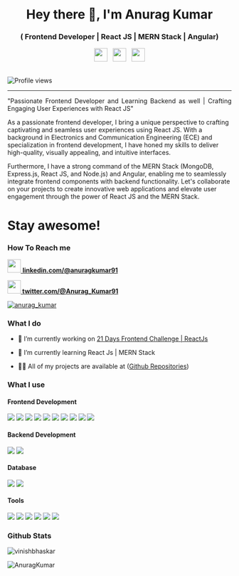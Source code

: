 <h1 align="center">Hey there 👋, I'm Anurag Kumar </h1>
<h3 align="center">( Frontend Developer | React JS | MERN Stack | Angular)</h3>
<p align='center'>
<a href="https://www.linkedin.com/in/anuragkumar91/"><img height="30" src="https://github.com/WaylonWalker/WaylonWalker/blob/main/icon/linkedin.png?raw=true"></a>&nbsp;&nbsp;
<a href="https://twitter.com/Anurag_Kumar91"><img height="30" src="https://github.com/WaylonWalker/WaylonWalker/blob/main/icon/twitter.png?raw=true"></a>&nbsp;&nbsp;
<a href="https://www.instagram.com/anurag_k9/"><img height="30" src="https://github.com/WaylonWalker/WaylonWalker/blob/main/icon/instagram.jpg?raw=true"></a>
</p>
<br>
<img src="https://gpvc.arturio.dev/vinishbhaskar" alt="Profile views"/>

---
<p align="justify">"Passionate Frontend Developer and Learning Backend as well | Crafting Engaging User Experiences with React JS"

As a passionate frontend developer, I bring a unique perspective to crafting captivating and seamless user experiences using React JS. With a background in Electronics and Communication Engineering (ECE) and specialization in frontend development, I have honed my skills to deliver high-quality, visually appealing, and intuitive interfaces.

Furthermore, I have a strong command of the MERN Stack (MongoDB, Express.js, React JS, and Node.js) and Angular, enabling me to seamlessly integrate frontend components with backend functionality. Let's collaborate on your projects to create innovative web applications and elevate user engagement through the power of React JS and the MERN Stack.</p>

# Stay awesome!

### How To Reach me

<a href="https://www.linkedin.com/in/anuragkumar91/"> <img height="30" src="https://github.com/WaylonWalker/WaylonWalker/blob/main/icon/linkedin.png?raw=true">  <b> linkedin.com/@anuragkumar91 </b></a> <br>

<a href="https://twitter.com/Anurag_Kumar91/"> <img height="30" src="https://github.com/WaylonWalker/WaylonWalker/blob/main/icon/twitter.png?raw=true"><b> twitter.com/@Anurag_Kumar91</b> </a> <br>

<!-- <a href="https://instagram.com/anurag_kumar"><img height="30" src="https://github.com/WaylonWalker/WaylonWalker/blob/main/icon/instagram.jpg?raw=true"> -->
<p align="left"> <a href="https://twitter.com/Anurag_Kumar91" target="blank"><img src="https://img.shields.io/twitter/follow/anurag_kumar?logo=twitter&style=for-the-badge" alt="anurag_kumar" /></a> 

### What I do

- 🔭 I’m currently working on [21 Days Frontend Challenge | ReactJs ](https://github.com/AnuragKumar91/21-Day-Frontend-Challenge)

- 🌱 I’m currently learning React Js | MERN Stack

<!-- - 👯 I’m looking to collaborate on **.....** -->

<!-- - 🤝 I’m looking for help with **.....** -->

- 👨‍💻 All of my projects are available at ([Github Repositories](https://github.com/AnuragKumar91?tab=repositories))

### What I use

#### Frontend Development

[<img src="https://img.shields.io/badge/HTML5-E34F26?style=for-the-badge&logo=html5&logoColor=white" />]()
[<img src="https://img.shields.io/badge/CSS3-1572B6?style=for-the-badge&logo=css3&logoColor=white" />]()
[<img src="https://img.shields.io/badge/React-20232A?style=for-the-badge&logo=react&logoColor=61DAFB" />]()
[<img src="https://img.shields.io/badge/Redux-593D88?style=for-the-badge&logo=redux&logoColor=white" />]()
[<img src="https://img.shields.io/badge/Sass-CC6699?style=for-the-badge&logo=sass&logoColor=white" />]()
[<img src="https://img.shields.io/badge/JavaScript-F7DF1E?style=for-the-badge&logo=javascript&logoColor=black" />]()
[<img src="https://img.shields.io/badge/TypeScript-007ACC?style=for-the-badge&logo=typescript&logoColor=white" />]()
[<img src="https://img.shields.io/badge/Material--UI-0081CB?style=for-the-badge&logo=material-ui&logoColor=white" />]()
[<img src="https://img.shields.io/badge/Tailwind_CSS-38B2AC?style=for-the-badge&logo=tailwind-css&logoColor=white" />]()
[<img src="https://img.shields.io/badge/next.js-000000?style=for-the-badge&logo=next.js&logoColor=white" />]()

#### Backend Development

[<img src="https://img.shields.io/badge/Node.js-43853D?style=for-the-badge&logo=node.js&logoColor=white" />]()
[<img src="https://img.shields.io/badge/Express.js-000000?style=for-the-badge&logo=express&logoColor=white" />]()
<!-- [<img src="https://img.shields.io/badge/nestjs-%23E0234E.svg?style=for-the-badge&logo=nestjs&logoColor=white" />]() -->

#### Database

[<img src="https://img.shields.io/badge/MongoDB-4EA94B?style=for-the-badge&logo=mongodb&logoColor=white" />]()
[<img src="https://img.shields.io/badge/mysql-%2300f.svg?style=for-the-badge&logo=mysql&logoColor=white" />]()


#### Tools

[<img src="https://img.shields.io/badge/npm-CB3837?style=for-the-badge&logo=npm&logoColor=white" />]()
[<img src="https://img.shields.io/badge/Postman-FF6C37?style=for-the-badge&logo=Postman&logoColor=white" />]()
[<img src="https://img.shields.io/badge/Visual_Studio_Code-0078D4?style=for-the-badge&logo=visual%20studio%20code&logoColor=white" />]()
[<img src="https://img.shields.io/badge/GitHub-100000?style=for-the-badge&logo=github&logoColor=white" />]()
[<img src="https://img.shields.io/badge/Figma-F24E1E?style=for-the-badge&logo=figma&logoColor=white" />]()
[<img src="https://img.shields.io/badge/Canva-%2300C4CC.svg?style=for-the-badge&logo=Canva&logoColor=white" />]()

### Github Stats

<p>&nbsp;<img align="left" src="https://github-readme-stats.vercel.app/api?username=
AnuragKumar91&show_icons=true&theme=radical" alt="vinishbhaskar" /></p>

<p><img align="center" src="https://github-readme-stats.vercel.app/api/top-langs?username=
AnuragKumar91&show_icons=true&locale=en&layout=compact" alt="
AnuragKumar" /></p>
